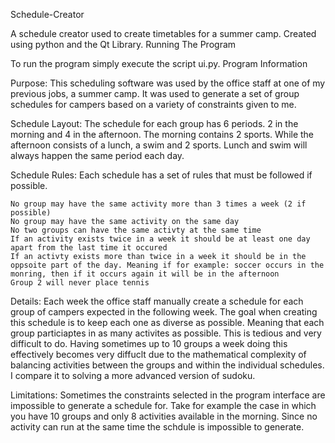 Schedule-Creator

A schedule creator used to create timetables for a summer camp. Created using python and the Qt Library.
Running The Program

To run the program simply execute the script ui.py.
Program Information

Purpose: This scheduling software was used by the office staff at one of my previous jobs, a summer camp. It was used to generate a set of group schedules for campers based on a variety of constraints given to me.

Schedule Layout: The schedule for each group has 6 periods. 2 in the morning and 4 in the afternoon. The morning contains 2 sports. While the afternoon consists of a lunch, a swim and 2 sports. Lunch and swim will always happen the same period each day.

Schedule Rules: Each schedule has a set of rules that must be followed if possible.

    No group may have the same activity more than 3 times a week (2 if possible)
    No group may have the same activity on the same day
    No two groups can have the same activty at the same time
    If an activity exists twice in a week it should be at least one day apart from the last time it occured
    If an activty exists more than twice in a week it should be in the oppsoite part of the day. Meaning if for example: soccer occurs in the monring, then if it occurs again it will be in the afternoon
    Group 2 will never place tennis

Details: Each week the office staff manually create a schedule for each group of campers expected in the following week. The goal when creating this schedule is to keep each one as diverse as possible. Meaning that each group particiaptes in as many activites as possible. This is tedious and very difficult to do. Having sometimes up to 10 groups a week doing this effectively becomes very diffuclt due to the mathematical complexity of balancing activities between the groups and within the individual schedules. I compare it to solving a more advanced version of sudoku.

Limitations: Sometimes the constraints selected in the program interface are impossible to generate a schedule for. Take for example the case in which you have 10 groups and only 8 activities available in the morning. Since no activity can run at the same time the schdule is impossible to generate.